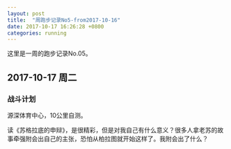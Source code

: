 ```yaml
---
layout: post
title:  "周跑步记录No5-from2017-10-16"
date: 2017-10-17 16:26:28 +0800
categories: running
---
```


这里是一周的跑步记录No.05。

## 2017-10-17 周二

### 战斗计划

源深体育中心，10公里自测。

读《苏格拉底的申辩》，是很精彩，但是对我自己有什么意义？很多人拿老苏的故事牵强附会出自己的主张，恐怕从柏拉图就开始这样了。我附会出了什么？

